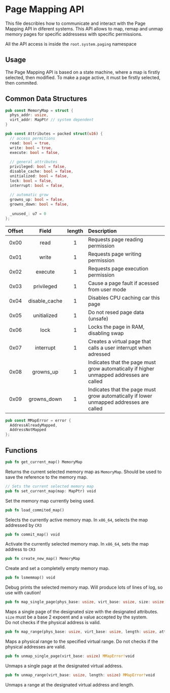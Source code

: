 # Page Mapping API

This file describles how to communicate and interact with the Page Mapping API in diferent systems.
This API allows to map, remap and unmap memory pages for specific addressess with specific permissions.

All the API access is inside the `root.system.paging` namespace

## Usage

The Page Mapping API is based on a state machine, where a map is firstly selected, then modified.
To make a page active, it must be firstly selected, then commited.

## Common Data Structures
```rust
pub const MemoryMap = struct {
  phys_addr: usize,
  virt_addr: MapPtr // system dependent
}
```

```rust
pub const Attributes = packed struct(u16) {
  // access permitions
  read: bool = true,
  write: bool = true,
  execute: bool = false,
  
  // general attributes
  privileged: bool = false,
  disable_cache: bool = false,
  unitialized: bool = false,
  lock: bool = false,
  interrupt: bool = false,
  
  // automatic grow
  growns_up: bool = false,
  growns_down: bool = false,
  
  _unused_: u7 = 0
};
```

| Offset | Field | length | Description |
|:------:|:-----:|:------:|:------------|
| 0x00   | read          | 1 | Requests page reading permission |
| 0x01   | write         | 1 | Requests page writing permission |
| 0x02   | execute       | 1 | Requests page execution permission |
| 0x03   | privileged    | 1 | Cause a page fault if acessed from user mode |
| 0x04   | disable_cache | 1 | Disables CPU caching car this page |
| 0x05   | unitialized   | 1 | Do not resed page data (unsafe) |
| 0x06   | lock          | 1 | Locks the page in RAM, disabling swap |
| 0x07   | interrupt     | 1 | Creates a virtual page that calls a user interrupt when adressed |
| 0x08   | growns_up     | 1 | Indicates that the page must grow automatically if higher unmapped addresses are called |
| 0x09   | growns_down   | 1 | Indicates that the page must grow automatically if lower unmapped addresses are called |

```rust
pub const MMapError = error {
  AddressAlreadyMapped,
  AddressNotMapped
};
```

## Functions

```rust
pub fn get_current_map() MemoryMap
```
Returns the current selected memory map as `MemoryMap`.
Should be used to save the reference to the memory map.

```rust
// Sets the current selected memory map
pub fn set_current_map(map: MapPtr) void
```
Set the memory map currently being used.

```rust
pub fn load_commited_map()
```
Selects the currently active memory map.
In `x86_64`, selects the map addressed by `CR3`

```rust
pub fn commit_map() void
```
Activate the currently selected memory map.
In `x86_64`, sets the map address to `CR3`

```rust
pub fn create_new_map() MemoryMap
```
Create and set a completelly empty memory map.

```rust
pub fn lsmemmap() void
```
Debug prints the selected memory map.
Will produce lots of lines of log, so use with caution!


```rust
pub fn map_single_page(phys_base: usize, virt_base: usize, size: usize, attributes: Attributes) MMapError!void
```
Maps a single page of the designated size with the designated attributes. \
`size` must be a base 2 expoent and a value accepted by the system. \
Do not checks if the physical address is valid.

```rust
pub fn map_range(phys_base: usize, virt_base: usize, length: usize, attributes: Attributes) MMapError!void
```
Maps a physical range to the specified virtual range.
Do not checks if the physical addresses are valid.

```rust
pub fn unmap_single_page(virt_base: usize) MMapError!void
```
Unmaps a single page at the designated virtual address.


```rust
pub fn unmap_range(virt_base: usize, length: usize) MMapError!void
```
Unmaps a range at the designated virtual address and length.
